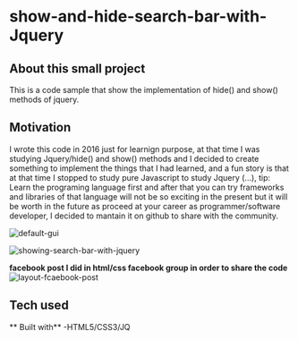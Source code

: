 # show-and-hide-search-bar-with-Jquery


## **About this small project**

This is a code sample that show the implementation of hide() and show()  methods of jquery.

## **Motivation**

I  wrote this code in 2016 just for learnign purpose, at that time I was studying Jquery/hide() and show() methods and I decided to create
something to implement the things that I had learned, and a fun story is that at that time I stopped to study pure Javascript to study Jquery (...), tip: Learn the programing language first and after that you can try frameworks and libraries of that language will not be so exciting in the present but it will be worth in the future as proceed at your career as programmer/software developer, I decided to mantain it on github to share with the community.





![default-gui](https://user-images.githubusercontent.com/16385746/50702128-b61c8680-1058-11e9-9ce5-103b9087feb0.PNG)






![showing-search-bar-with-jquery](https://user-images.githubusercontent.com/16385746/50702048-69d14680-1058-11e9-8b96-280f612e0e57.PNG)



**facebook post I did in html/css facebook group in order to share the code**
![layout-fcaebook-post](https://user-images.githubusercontent.com/16385746/50702047-6938b000-1058-11e9-91fd-695360288919.PNG)



## **Tech used**  

** Built with**
    -HTML5/CSS3/JQ

                 
